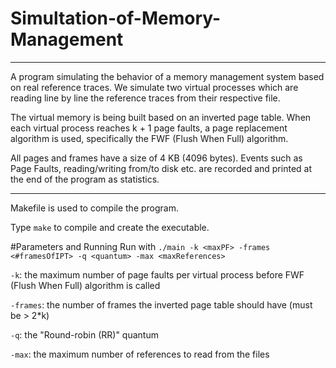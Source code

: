 # Simultation-of-Memory-Management
- - -
A program simulating the behavior of a memory management system based on real reference traces. We simulate two virtual processes which are reading line by line the reference traces from their respective file.

The virtual memory is being built based on an inverted page table. When each virtual process reaches k + 1 page faults, a page replacement algorithm is used, specifically the FWF (Flush When Full) algorithm. 

All pages and frames have a size of 4 KB (4096 bytes). Events such as Page Faults, 
reading/writing from/to disk etc. are recorded and printed at the end of 
the program as statistics.
- - -
Makefile is used to compile the program.


Type `make` to compile and create the executable.

#Parameters and Running
Run with `./main -k <maxPF> -frames <#framesOfIPT> -q <quantum> -max <maxReferences>`

`-k`: the maximum number of page faults per virtual process before FWF (Flush When Full) algorithm is called

`-frames`: the number of frames the inverted page table should have (must be > 2*k)

`-q`: the "Round-robin (RR)" quantum

`-max`: the maximum number of references to read from the files
